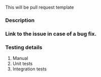 This will be pull request template

### Description

### Link to the issue in case of a bug fix.

### Testing details
1. Manual
2. Unit tests
3. Integration tests